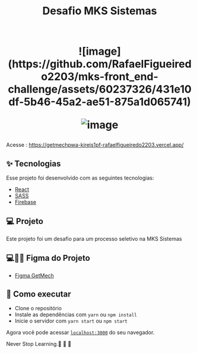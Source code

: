 
<h1 align="center" >
Desafio MKS Sistemas 
</h1>



<br>

<h1 align="center" >
  ![image](https://github.com/RafaelFigueiredo2203/mks-front_end-challenge/assets/60237326/431e10df-5b46-45a2-ae51-875a1d065741)
  
   ![image](https://github.com/RafaelFigueiredo2203/mks-front_end-challenge/assets/60237326/6f25db18-a09c-4838-afd8-64e6742e6956)

  </h1>

 Acesse :  https://getmechpwa-kirejs1pf-rafaelfigueiredo2203.vercel.app/




## ✨ Tecnologias

Esse projeto foi desenvolvido com as seguintes tecnologias:

- [React](https://reactjs.org)
- [SASS](https://sass-lang.com/)
- [Firebase](https://firebase.google.com/docs)


## 💻 Projeto

Este projeto foi um desafio para um processo seletivo na MKS Sistemas 

## 💻💅🏻 Figma do Projeto

- [Figma GetMech](https://www.figma.com/file/yZXCE42Oiew3FR9KmqF6mk/getMech-Origin?node-id=0%3A1)

## 🚀 Como executar

- Clone o repositório
- Instale as dependências com `yarn` ou `npm install`
- Inicie o servidor com `yarn start` ou `npm start`

Agora você pode acessar [`localhost:3000`](http://localhost:3000) do seu navegador.

Never Stop Learning.🚀 🚀 🚀 
